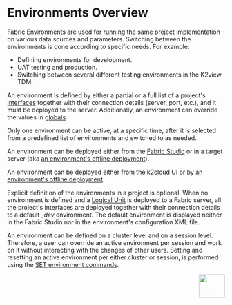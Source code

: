 # Environments Overview

Fabric Environments are used for running the same project implementation on various data sources and parameters. Switching between the environments is done according to specific needs. For example:

-  Defining environments for development. 
-  UAT testing and production. 
-  Switching between several different testing environments in the K2view TDM. 

An environment is defined by either a partial or a full list of a project's [interfaces](/articles/05_DB_interfaces/01_interfaces_overview.md) together with their connection details (server, port, etc.), and it must be deployed to the server. Additionally, an environment can override the values in [globals](/articles/08_globals/01_globals_overview.md). 


Only one environment can be active, at a specific time, after it is selected from a predefined list of environments and switched to as needed. 

<studio>

An environment can be deployed either from the [Fabric Studio](/articles/25_environments/03_deploy_env_from_Fabric_Studio.md) or in a target server (aka [an environment's offline deployment](/articles/25_environments/04_offline_deployment.md)).

</studio>

<web>

An environment can be deployed either from the k2cloud UI or by [an environment's offline deployment](/articles/25_environments/04_offline_deployment.md).

</web>

Explicit definition of the environments in a project is optional. When no environment is defined and a [Logical Unit](/articles/03_logical_units/01_LU_overview.md) is deployed to a Fabric server, all the project's interfaces are deployed together with their connection details to a default *_dev* environment. The default environment is displayed neither in the Fabric Studio nor in the environment's configuration XML file.

An environment can be defined on a cluster level and on a session level. Therefore, a user can override an active environment per session and work on it without interacting with the changes of other users. Setting and resetting an active environment per either cluster or session, is performed using the [SET environment commands](05_set_and_list_commands.md).



[<img align="right" width="60" height="54" src="/articles/images/Next.png">](02_create_new_environment.md)

